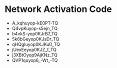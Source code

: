 # Network Activation Code
* A_kqhuyop-kE0PT-TQ
* Q4vpKuyop-s5ejn_TQ
* b4vkS-yop0KJrB7_TQ
* 5k6bGeyop0KJsDr_TQ
* qHQgIuyop0KJKuD_TQ
* jUexEeyop0KJZ_f_TQ
* j3XBtOyop9AjKNz_TQ
* QVP1quyop6_-Wt_-TQ